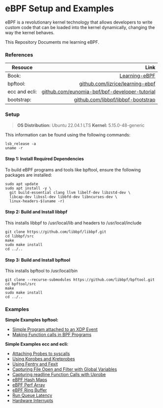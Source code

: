 # eBPF Setup and Examples
eBPF is a revolutionary kernel technology that allows developers to write custom code that can be loaded into the kernel dynamically, changing the way the kernel behaves.

This Repository Documents me learning eBPF.
### References
|Resouce|Link|
|---|---:|
| Book:   | [Learning-eBPF](https://cilium.isovalent.com/hubfs/Learning-eBPF%20-%20Full%20book.pdf)  |
| bpftool: | [github.com/lizrice/learning-ebpf](https://github.com/lizrice/learning-ebpf)  | 
| ecc and ecli: | [github.com/eunomia-bpf/bpf-developer-tutorial](https://github.com/eunomia-bpf/bpf-developer-tutorial)  | 
| bootstrap: | [github.com/libbpf/libbpf-bootstrap](https://github.com/libbpf/libbpf-bootstrap)  | 

### Setup

>**OS Distribution:** Ubuntu 22.04.1 LTS
>**Kernel:** 5.15.0-48-generic

This information can be found using the following commands:
```
lsb_release -a
uname -r
```

#### Step 1: Install Required Dependencies
To build eBPF programs and tools like bpftool, ensure the following packages are installed:
```
sudo apt update
sudo apt install -y \
  git build-essential clang llvm libelf-dev libzstd-dev \
  libcap-dev libssl-dev libbfd-dev libncurses-dev \
  linux-headers-$(uname -r)
```
#### Step 2: Build and Install libbpf
This installs libbpf to /usr/local/lib and headers to /usr/local/include
```
git clone https://github.com/libbpf/libbpf.git
cd libbpf/src
make
sudo make install
cd ../..
```
#### Step 3: Build and Install bpftool
This installs bpftool to /usr/local/bin
```
git clone --recurse-submodules https://github.com/libbpf/bpftool.git
cd bpftool/src
make
sudo make install
cd ../..
```
### Examples
**Simple Examples bpftool:**
- [Simple Program attached to an XDP Event](https://github.com/mrigakshipandey/eBPF/blob/master/01_XDP_Event/README.md)
- [Making Function calls in BPF Programs](https://github.com/mrigakshipandey/eBPF/blob/master/02_BPF_Func_Call/README.md)

**Simple Examples ecc and ecli:**
- [Attaching Probes to syscalls](https://github.com/mrigakshipandey/eBPF/blob/master/03_Syscall/README.md)
- [Using Kprobes and Kretprobes](https://github.com/mrigakshipandey/eBPF/blob/master/04_Kprobes/README.md)
- [Using Fentry and Fexit](https://github.com/mrigakshipandey/eBPF/blob/master/05_Fentry/README.md)
- [Capturing File Open and Filter with Global Variables](https://github.com/mrigakshipandey/eBPF/blob/master/06_Open_Snoop/README.md)
- [Capturing readline Function Calls with Uprobe](https://github.com/mrigakshipandey/eBPF/blob/master/07_Uprobe/README.md)
- [eBPF Hash Maps](https://github.com/mrigakshipandey/eBPF/blob/master/08_Hash_Maps/README.md)
- [eBPF Perf Array](https://github.com/mrigakshipandey/eBPF/blob/master/09_Pref_Array/README.md)
- [eBPF Ring Buffer](https://github.com/mrigakshipandey/eBPF/blob/master/10_Ring_Buffer/README.md)
- [Run Queue Latency](https://github.com/mrigakshipandey/eBPF/blob/master/11_Runqlat/README.md)
- [Hardware Interrupts](https://github.com/mrigakshipandey/eBPF/blob/master/12_Interrupts/README.md)